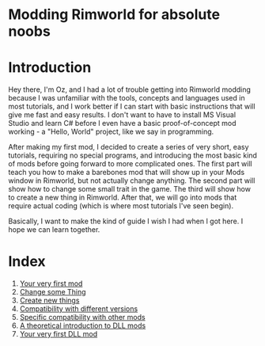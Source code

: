 # Modding Rimworld for absolute noobs

# Introduction

Hey there, I'm Oz, and I had a lot of trouble getting into Rimworld modding because I was unfamiliar with the tools, concepts and languages used in most tutorials, and I work better if I can start with basic instructions that will give me fast and easy results. I don't want to have to install MS Visual Studio and learn C# before I even have a basic proof-of-concept mod working - a "Hello, World" project, like we say in programming.

After making my first mod, I decided to create a series of very short, easy tutorials, requiring no special programs, and introducing the most basic kind of mods before going forward to more complicated ones. The first part will teach you how to make a barebones mod that will show up in your Mods window in Rimworld, but not actually change anything. The second part will show how to change some small trait in the game. The third will show how to create a new thing in Rimworld. After that, we will go into mods that require actual coding (which is where most tutorials I've seen begin).

Basically, I want to make the kind of guide I wish I had when I got here. I hope we can learn together.

# Index

1. [Your very first mod](lesson1.md)
2. [Change some Thing](lesson2.md)
3. [Create new things](lesson3.md)
4. [Compatibility with different versions](lesson4.md)
5. [Specific compatibility with other mods](lesson5.md)
6. [A theoretical introduction to DLL mods](lesson6.md)
7. [Your very first DLL mod](lesson7.md)
